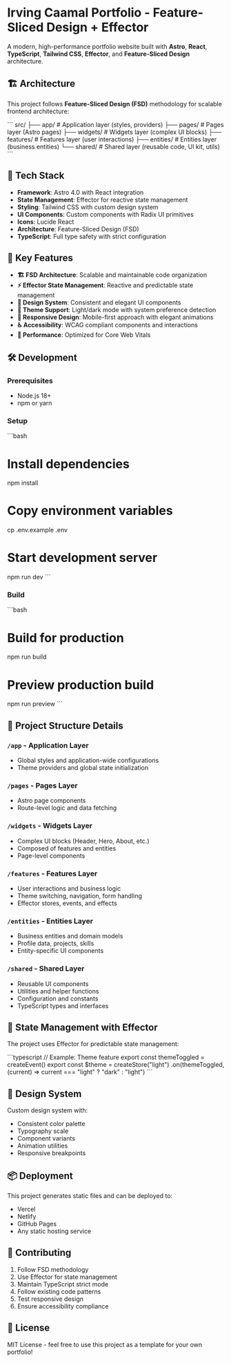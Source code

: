 # Irving Caamal Portfolio - Feature-Sliced Design + Effector

A modern, high-performance portfolio website built with **Astro**, **React**, **TypeScript**, **Tailwind CSS**, **Effector**, and **Feature-Sliced Design** architecture.

## 🏗️ Architecture

This project follows **Feature-Sliced Design (FSD)** methodology for scalable frontend architecture:

\`\`\`
src/
├── app/           # Application layer (styles, providers)
├── pages/         # Pages layer (Astro pages)
├── widgets/       # Widgets layer (complex UI blocks)
├── features/      # Features layer (user interactions)
├── entities/      # Entities layer (business entities)
└── shared/        # Shared layer (reusable code, UI kit, utils)
\`\`\`

## 🚀 Tech Stack

- **Framework**: Astro 4.0 with React integration
- **State Management**: Effector for reactive state management
- **Styling**: Tailwind CSS with custom design system
- **UI Components**: Custom components with Radix UI primitives
- **Icons**: Lucide React
- **Architecture**: Feature-Sliced Design (FSD)
- **TypeScript**: Full type safety with strict configuration

## 🎯 Key Features

- **🏗️ FSD Architecture**: Scalable and maintainable code organization
- **⚡ Effector State Management**: Reactive and predictable state management
- **🎨 Design System**: Consistent and elegant UI components
- **🌙 Theme Support**: Light/dark mode with system preference detection
- **📱 Responsive Design**: Mobile-first approach with elegant animations
- **♿ Accessibility**: WCAG compliant components and interactions
- **🚀 Performance**: Optimized for Core Web Vitals

## 🛠️ Development

### Prerequisites
- Node.js 18+ 
- npm or yarn

### Setup
\`\`\`bash
# Install dependencies
npm install

# Copy environment variables
cp .env.example .env

# Start development server
npm run dev
\`\`\`

### Build
\`\`\`bash
# Build for production
npm run build

# Preview production build
npm run preview
\`\`\`

## 📁 Project Structure Details

### `/app` - Application Layer
- Global styles and application-wide configurations
- Theme providers and global state initialization

### `/pages` - Pages Layer  
- Astro page components
- Route-level logic and data fetching

### `/widgets` - Widgets Layer
- Complex UI blocks (Header, Hero, About, etc.)
- Composed of features and entities
- Page-level components

### `/features` - Features Layer
- User interactions and business logic
- Theme switching, navigation, form handling
- Effector stores, events, and effects

### `/entities` - Entities Layer
- Business entities and domain models
- Profile data, projects, skills
- Entity-specific UI components

### `/shared` - Shared Layer
- Reusable UI components
- Utilities and helper functions
- Configuration and constants
- TypeScript types and interfaces

## 🔄 State Management with Effector

The project uses Effector for predictable state management:

\`\`\`typescript
// Example: Theme feature
export const themeToggled = createEvent()
export const $theme = createStore<Theme>("light")
  .on(themeToggled, (current) => current === "light" ? "dark" : "light")
\`\`\`

## 🎨 Design System

Custom design system with:
- Consistent color palette
- Typography scale
- Component variants
- Animation utilities
- Responsive breakpoints

## 📦 Deployment

This project generates static files and can be deployed to:
- Vercel
- Netlify  
- GitHub Pages
- Any static hosting service

## 🤝 Contributing

1. Follow FSD methodology
2. Use Effector for state management
3. Maintain TypeScript strict mode
4. Follow existing code patterns
5. Test responsive design
6. Ensure accessibility compliance

## 📄 License

MIT License - feel free to use this project as a template for your own portfolio!
